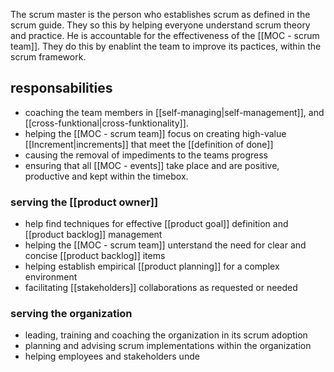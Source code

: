 The scrum master is the person who establishes scrum as defined in the scrum guide. They so this by helping everyone understand scrum theory and practice.
He is accountable for the effectiveness of the [[MOC - scrum team]]. They do this by enablint the team to improve its pactices, within the scrum framework.

## responsabilities
- coaching the team members in [[self-managing|self-management]], and [[cross-funktional|cross-funktionality]].
- helping the [[MOC - scrum team]] focus on creating high-value [[Increment|increments]] that meet the  [[definition of done]]
- causing the removal of impediments to the teams progress
- ensuring that all [[MOC - events]] take place and are positive, productive and kept within the timebox.

### serving the [[product owner]]
- help find techniques for effective [[product goal]] definition and [[product backlog]] management
- helping the [[MOC - scrum team]] unterstand the need for clear and concise [[product backlog]] items
- helping establish empirical [[product planning]] for a complex environment
- facilitating  [[stakeholders]] collaborations as requested or needed

### serving the organization
- leading, training and coaching the organization in its scrum adoption
- planning and advising scrum implementations within the organization
- helping employees and stakeholders unde